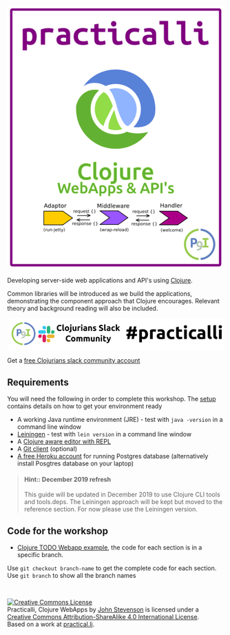 ![Practicalli Clojure Webapps book cover](/images/practicalli-clojure-webapps-book-cover.png)

Developing server-side web applications and API's using [Clojure](http://clojure.org).

Common libraries will be introduced as we build the applications, demonstrating the component approach that Clojure encourages.  Relevant theory and background reading will also be included.


[![Join the conversation on Clojurians Slack](images/practicalli-slack-channel.png)](https://clojurians.slack.com/messages/practicalli)

Get a [free Clojurians slack community account](https://clojurians.net/)

## Requirements

You will need the following in order to complete this workshop.  The [setup](/setup/) contains details on how to get your environment ready

  * A working Java runtime environment (JRE) - test with `java -version` in a command line window
  * [Leiningen](http://leiningen.org/) - test with `lein version` in a command line window
  * A [Clojure aware editor with REPL](https://clojurebridgelondon.github.io/workshop/development-tools/install-guides/)
  * A [Git client](http://git-scm.com/) (optional)
  * [A free Heroku account](http://heroku.com) for running Postgres database (alternatively install Posgtres database on your laptop)

> #### Hint:: December 2019 refresh
> This guide will be updated in December 2019 to use Clojure CLI tools and tools.deps.  The Leiningen approach will be kept but moved to the reference section.  For now please use the Leiningen version.

## Code for the workshop

* [Clojure TODO Webapp example](https://github.com/practicalli/clojure-todo-list-example), the code for each section is in a specific branch.

Use `git checkout branch-name` to get the complete code for each section.  Use `git branch` to show all the branch names

<br />

<a rel="license" href="http://creativecommons.org/licenses/by-sa/4.0/"><img alt="Creative Commons License" style="border-width:0" src="https://i.creativecommons.org/l/by-sa/4.0/88x31.png" /></a><br /><span xmlns:dct="http://purl.org/dc/terms/" property="dct:title">Practicalli, Clojure WebApps</span> by <a xmlns:cc="http://creativecommons.org/ns#" href="http://jr0cket.co.uk" property="cc:attributionName" rel="cc:attributionURL">John Stevenson</a> is licensed under a <a rel="license" href="http://creativecommons.org/licenses/by-sa/4.0/">Creative Commons Attribution-ShareAlike 4.0 International License</a>.<br />Based on a work at <a xmlns:dct="http://purl.org/dc/terms/" href="practical.li" rel="dct:source">practical.li</a>.
